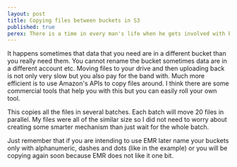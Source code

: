 ```yaml
---
layout: post
title: Copying files between buckets in S3
published: true
perex: There is a time in every man's life when he gets involved with big data. It recently happened to me not only in my pet projects but in a real life scenario and suddenly your computer and network is not enough and everything is slow again. An obvious choice for storing data is S3 on AWS but even here you have to be smart to be able to move data around. I have written a small snippet of code to move data between buckets efficiently.
---
```

It happens sometimes that data that you need are in a different bucket than you really need them. You cannot rename the bucket sometimes data are in a different account etc. Moving files to your drive and then uploading back is not only very slow but you also pay for the band with. Much more efficient is to use Amazon's APIs to copy files around. I think there are some commercial tools that help you with this but you can easily roll your own tool.

<script src="https://gist.github.com/fluke777/5069761.js"> </script>

This copies all the files in several batches. Each batch will move 20 files in parallel. My files were all of the similar size so I did not need to worry about creating some smarter mechanism than just wait for the whole batch. 

Just remember that if you are intending to use EMR later name your buckets only with alphanumeric, dashes and dots (like in the example) or you will be copying again soon because EMR does not like it one bit.